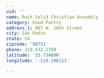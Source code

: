 ```yaml
---
uid: ''
name: Rock Solid Christian Assembly
category: Food Pantry
address_1: 867 W. 10th Street
city: San Pedro
state: CA
zipcode: '90731'
phone: 310.832.2788
latitude: '33.734896'
longitude: '-118.296113'

---
```

